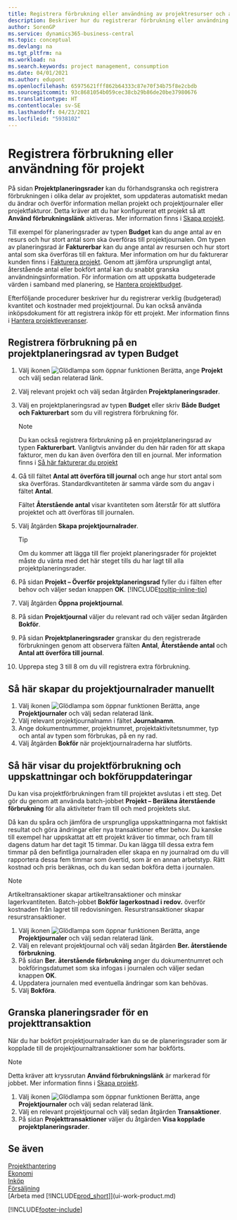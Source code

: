 ```yaml
---
title: Registrera förbrukning eller användning av projektresurser och artiklar
description: Beskriver hur du registrerar förbrukning eller användning av artiklar eller resurser i ett projekt för att underlätta projekthantering.
author: SorenGP
ms.service: dynamics365-business-central
ms.topic: conceptual
ms.devlang: na
ms.tgt_pltfrm: na
ms.workload: na
ms.search.keywords: project management, consumption
ms.date: 04/01/2021
ms.author: edupont
ms.openlocfilehash: 65975621fff862b64333c87e70f34b75f8e2cbdb
ms.sourcegitcommit: 93c8681054b059cec38cb29b86de20be37980676
ms.translationtype: HT
ms.contentlocale: sv-SE
ms.lasthandoff: 04/23/2021
ms.locfileid: "5938102"
---
```

# <a name="record-consumption-or-usage-for-jobs"></a>Registrera förbrukning eller användning för projekt

På sidan **Projektplaneringsrader** kan du förhandsgranska och registrera förbrukningen i olika delar av projektet, som uppdateras automatiskt medan du ändrar och överför information mellan projekt och projektjournaler eller projektfakturor. Detta kräver att du har konfigurerat ett projekt så att **Använd förbrukningslänk** aktiveras. Mer information finns i [Skapa projekt](projects-how-setup-jobs.md).  

Till exempel för planeringsrader av typen **Budget** kan du ange antal av en resurs och hur stort antal som ska överföras till projektjournalen. Om typen av planeringsrad är **Fakturerbar** kan du ange antal av resursen och hur stort antal som ska överföras till en faktura. Mer information om hur du fakturerar kunden finns i [Fakturera projekt](projects-how-invoice-jobs.md). Genom att jämföra ursprungligt antal, återstående antal eller bokfört antal kan du snabbt granska användningsinformation. För information om att uppskatta budgeterade värden i samband med planering, se [Hantera projektbudget](projects-how-manage-budgets.md).  

Efterföljande procedurer beskriver hur du registrerar verklig (budgeterad) kvantitet och kostnader med projektjournal. Du kan också använda inköpsdokument för att registrera inköp för ett projekt. Mer information finns i [Hantera projektleveranser](projects-how-manage-project-supplies.md).

## <a name="to-record-usage-for-a-job-planning-line-of-type-budget"></a>Registrera förbrukning på en projektplaneringsrad av typen Budget

1. Välj ikonen ![Glödlampa som öppnar funktionen Berätta](media/ui-search/search_small.png "Berätta vad du vill göra"), ange **Projekt** och välj sedan relaterad länk.  
2. Välj relevant projekt och välj sedan åtgärden **Projektplaneringsrader**.
3. Välj en projektplaneringsrad av typen **Budget** eller skriv **Både Budget och Fakturerbart** som du vill registrera förbrukning för.  

    > [!NOTE]
    > Du kan också registrera förbrukning på en projektplaneringsrad av typen **Fakturerbart**. Vanligtvis använder du den här raden för att skapa fakturor, men du kan även överföra den till en journal. Mer information finns i [Så här fakturerar du projekt](projects-how-invoice-jobs.md) <!--However, when you do that, a job planning line of type **Budget** is created to match the billable line. For more information, see [Manage Job Budgets](projects-how-manage-budgets.md).-->

4. Gå till fältet **Antal att överföra till journal** och ange hur stort antal som ska överföras. Standardkvantiteten är samma värde som du angav i fältet **Antal**.

    Fältet **Återstående antal** visar kvantiteten som återstår för att slutföra projektet och att överföras till journalen.  
5. Välj åtgärden **Skapa projektjournalrader**.

    > [!TIP]
    > Om du kommer att lägga till fler projekt planeringsrader för projektet måste du vänta med det här steget tills du har lagt till alla projektplaneringsrader.
6. På sidan **Projekt – Överför projektplaneringsrad** fyller du i fälten efter behov och väljer sedan knappen **OK**. [!INCLUDE[tooltip-inline-tip](includes/tooltip-inline-tip_md.md)]
7. Välj åtgärden **Öppna projektjournal**.  
8. På sidan **Projektjournal** väljer du relevant rad och väljer sedan åtgärden **Bokför**.
9. På sidan **Projektplaneringsrader** granskar du den registrerade förbrukningen genom att observera fälten **Antal**, **Återstående antal** och **Antal att överföra till journal**.  
10. Upprepa steg 3 till 8 om du vill registrera extra förbrukning.  

## <a name="to-create-job-journal-lines-manually"></a>Så här skapar du projektjournalrader manuellt

1. Välj ikonen ![Glödlampa som öppnar funktionen Berätta](media/ui-search/search_small.png "Berätta för mig vad du vill göra"), ange **Projektjournaler** och välj sedan relaterad länk.  
2. Välj relevant projektjournalnamn i fältet **Journalnamn**.  
3. Ange dokumentnummer, projektnumret, projektaktivitetsnummer, typ och antal av typen som förbrukas, på en ny rad.  
4. Välj åtgärden **Bokför** när projektjournalraderna har slutförts.  

## <a name="to-view-job-usage-estimates-and-post-updates"></a>Så här visar du projektförbrukning och uppskattningar och bokföruppdateringar

Du kan visa projektförbrukningen fram till projektet avslutas i ett steg. Det gör du genom att använda batch-jobbet **Projekt – Beräkna återstående förbrukning** för alla aktiviteter fram till och med projektets slut.  

Då kan du spåra och jämföra de ursprungliga uppskattningarna mot faktiskt resultat och göra ändringar eller nya transaktioner efter behov. Du kanske till exempel har uppskattat att ett projekt kräver tio timmar, och fram till dagens datum har det tagit 15 timmar. Du kan lägga till dessa extra fem timmar på den befintliga journalraden eller skapa en ny journalrad om du vill rapportera dessa fem timmar som övertid, som är en annan arbetstyp. Rätt kostnad och pris beräknas, och du kan sedan bokföra detta i journalen.  

> [!NOTE]  
>   Artikeltransaktioner skapar artikeltransaktioner och minskar lagerkvantiteten. Batch-jobbet **Bokför lagerkostnad i redov.** överför kostnaden från lagret till redovisningen. Resurstransaktioner skapar resurstransaktioner.  

1. Välj ikonen ![Glödlampa som öppnar funktionen Berätta](media/ui-search/search_small.png "Berätta vad du vill göra"), ange **Projektjournaler** och välj sedan relaterad länk.  
2. Välj en relevant projektjournal och välj sedan åtgärden **Ber. återstående förbrukning**.  
3. På sidan **Ber. återstående förbrukning** anger du dokumentnumret och bokföringsdatumet som ska infogas i journalen och väljer sedan knappen **OK**.  
4. Uppdatera journalen med eventuella ändringar som kan behövas.  
5. Välj **Bokföra**.



## <a name="to-review-planning-lines-for-a-job-ledger-entry"></a>Granska planeringsrader för en projekttransaktion

När du har bokfört projektjournalrader kan du se de planeringsrader som är kopplade till de projektjournaltransaktioner som har bokförts.

> [!NOTE]  
> Detta kräver att kryssrutan **Använd förbrukningslänk** är markerad för jobbet. Mer information finns i [Skapa projekt](projects-how-setup-jobs.md).  

1. Välj ikonen ![Glödlampa som öppnar funktionen Berätta](media/ui-search/search_small.png "Berätta vad du vill göra"), ange **Projektjournaler** och välj sedan relaterad länk.  
2. Välj en relevant projektjournal och välj sedan åtgärden **Transaktioner**.  
3. På sidan **Projekttransaktioner** väljer du åtgärden **Visa kopplade projektplaneringsrader**.

## <a name="see-also"></a>Se även
[Projekthantering](projects-manage-projects.md)  
[Ekonomi](finance.md)  
[Inköp](purchasing-manage-purchasing.md)         
[Försäljning](sales-manage-sales.md)      
[Arbeta med [!INCLUDE[prod_short](includes/prod_short.md)]](ui-work-product.md)  


[!INCLUDE[footer-include](includes/footer-banner.md)]
